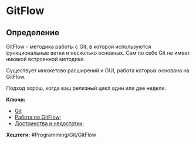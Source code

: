 
# GitFlow

## Определение

GitFlow - методика работы с Git, в которой используются функциональные ветки и несколько основных.
Сам по себе Git не имеет никакой встроенной методики.

Существует множетсво расширений и GUI, работа которых основана на GitFlow.

Подход хорош, когда ваш релизный цикл один или две недели.

**Ключи:**
- [Git](Git)
- [Работа по GitFlow](gitflow-realize);
- [Достоинства и недостатки](gitflow-compare);

**Хештеги:** #Programming/Git/GitFlow